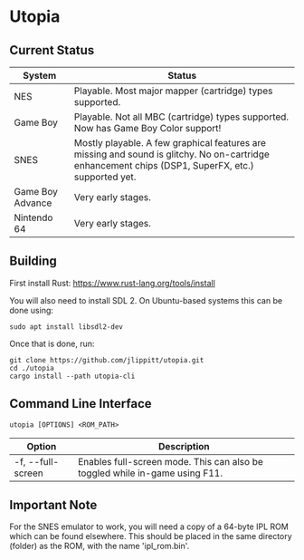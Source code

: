 # Utopia

## Current Status

| System           | Status                                                                                                                                             |
| ---------------- | -------------------------------------------------------------------------------------------------------------------------------------------------- |
| NES              | Playable. Most major mapper (cartridge) types supported.                                                                                           |
| Game Boy         | Playable. Not all MBC (cartridge) types supported. Now has Game Boy Color support!                                                                 |
| SNES             | Mostly playable. A few graphical features are missing and sound is glitchy. No on-cartridge enhancement chips (DSP1, SuperFX, etc.) supported yet. |
| Game Boy Advance | Very early stages.                                                                                                                                 |
| Nintendo 64      | Very early stages.                                                                                                                                 |

## Building

First install Rust: https://www.rust-lang.org/tools/install

You will also need to install SDL 2. On Ubuntu-based systems this can be done using:

    sudo apt install libsdl2-dev

Once that is done, run:

    git clone https://github.com/jlippitt/utopia.git
    cd ./utopia
    cargo install --path utopia-cli

## Command Line Interface

    utopia [OPTIONS] <ROM_PATH>

| Option            | Description                                                                 |
| ----------------- | --------------------------------------------------------------------------- |
| -f, --full-screen | Enables full-screen mode. This can also be toggled while in-game using F11. |

## Important Note

For the SNES emulator to work, you will need a copy of a 64-byte IPL ROM which can be found elsewhere. This should be placed in the same
directory (folder) as the ROM, with the name 'ipl_rom.bin'.
